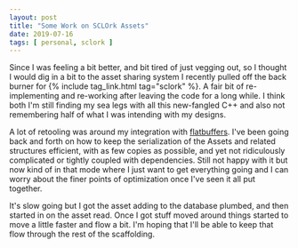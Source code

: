 ```yaml
---
layout: post
title: "Some Work on SCLOrk Assets"
date: 2019-07-16
tags: [ personal, sclork ]
---
```


Since I was feeling a bit better, and bit tired of just vegging out, so I thought I would dig in a bit to the asset
sharing system I recently pulled off the back burner for {% include tag_link.html tag="sclork" %}. A fair bit of
re-implementing and re-working after leaving the code for a long while. I think both I'm still finding my sea legs with
all this new-fangled C++ and also not remembering half of what I was intending with my designs.

A lot of retooling was around my integration with [flatbuffers](https://google.github.io/flatbuffers/). I've been going
back and forth on how to keep the serialization of the Assets and related structures efficient, with as few copies as
possible, and yet not ridiculously complicated or tightly coupled with dependencies. Still not happy with it but now
kind of in that mode where I just want to get everything going and I can worry about the finer points of optimization
once I've seen it all put together.

It's slow going but I got the asset adding to the database plumbed, and then started in on the asset read. Once I got
stuff moved around things started to move a little faster and flow a bit. I'm hoping that I'll be able to keep that flow
through the rest of the scaffolding.

